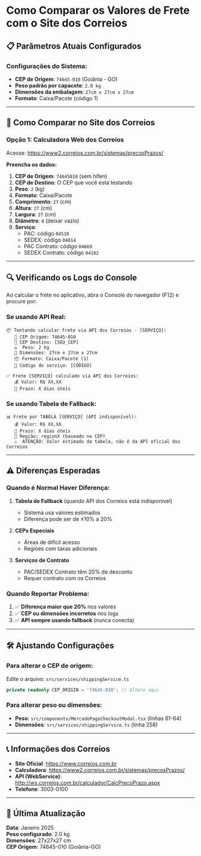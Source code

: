 # Como Comparar os Valores de Frete com o Site dos Correios

## 📋 Parâmetros Atuais Configurados

### Configurações do Sistema:
- **CEP de Origem**: `74645-010` (Goiânia - GO)
- **Peso padrão por capacete**: `2.0 kg`
- **Dimensões da embalagem**: `27cm x 27cm x 27cm`
- **Formato**: Caixa/Pacote (código 1)

---

## 🔗 Como Comparar no Site dos Correios

### Opção 1: Calculadora Web dos Correios
Acesse: https://www2.correios.com.br/sistemas/precosPrazos/

**Preencha os dados:**
1. **CEP de Origem**: `74645010` (sem hífen)
2. **CEP de Destino**: O CEP que você está testando
3. **Peso**: `2` (kg)
4. **Formato**: Caixa/Pacote
5. **Comprimento**: `27` (cm)
6. **Altura**: `27` (cm)
7. **Largura**: `27` (cm)
8. **Diâmetro**: `0` (deixar vazio)
9. **Serviço**: 
   - PAC: código `04510`
   - SEDEX: código `04014`
   - PAC Contrato: código `04669`
   - SEDEX Contrato: código `04162`

---

## 🔍 Verificando os Logs do Console

Ao calcular o frete no aplicativo, abra o Console do navegador (F12) e procure por:

### Se usando API Real:
```
📦 Tentando calcular frete via API dos Correios - [SERVIÇO]:
   📍 CEP Origem: 74645-010
   📍 CEP Destino: [SEU_CEP]
   ⚖️  Peso: 2 kg
   📏 Dimensões: 27cm x 27cm x 27cm
   📦 Formato: Caixa/Pacote (1)
   🔢 Código do serviço: [CÓDIGO]

✅ Frete [SERVIÇO] calculado via API dos Correios:
   💰 Valor: R$ XX,XX
   📅 Prazo: X dias úteis
```

### Se usando Tabela de Fallback:
```
📊 Frete por TABELA [SERVIÇO] (API indisponível):
   💰 Valor: R$ XX,XX
   📅 Prazo: X dias úteis
   📍 Região: regionX (baseado no CEP)
   ⚠️  ATENÇÃO: Valor estimado da tabela, não é da API oficial dos Correios
```

---

## ⚠️ Diferenças Esperadas

### Quando é Normal Haver Diferença:

1. **Tabela de Fallback** (quando API dos Correios está indisponível)
   - Sistema usa valores estimados
   - Diferença pode ser de ±10% a 20%

2. **CEPs Especiais**
   - Áreas de difícil acesso
   - Regiões com taxas adicionais

3. **Serviços de Contrato**
   - PAC/SEDEX Contrato têm 20% de desconto
   - Requer contrato com os Correios

### Quando Reportar Problema:

1. ✅ **Diferença maior que 20%** nos valores
2. ✅ **CEP ou dimensões incorretos** nos logs
3. ✅ **API sempre usando fallback** (nunca conecta)

---

## 🛠️ Ajustando Configurações

### Para alterar o CEP de origem:
Edite o arquivo: `src/services/shippingService.ts`
```typescript
private readonly CEP_ORIGIN = '74645-010'; // Altere aqui
```

### Para alterar peso ou dimensões:
- **Peso**: `src/components/MercadoPagoCheckoutModal.tsx` (linhas 61-64)
- **Dimensões**: `src/services/shippingService.ts` (linha 258)

---

## 📞 Informações dos Correios

- **Site Oficial**: https://www.correios.com.br
- **Calculadora**: https://www2.correios.com.br/sistemas/precosPrazos/
- **API (WebService)**: http://ws.correios.com.br/calculador/CalcPrecoPrazo.aspx
- **Telefone**: 3003-0100

---

## 🔄 Última Atualização

**Data**: Janeiro 2025  
**Peso configurado**: 2.0 kg  
**Dimensões**: 27x27x27 cm  
**CEP Origem**: 74645-010 (Goiânia-GO)

